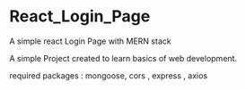 # React_Login_Page
A simple react Login Page with MERN stack

A simple Project created to learn basics of web development.

required packages : mongoose, cors , express , axios
